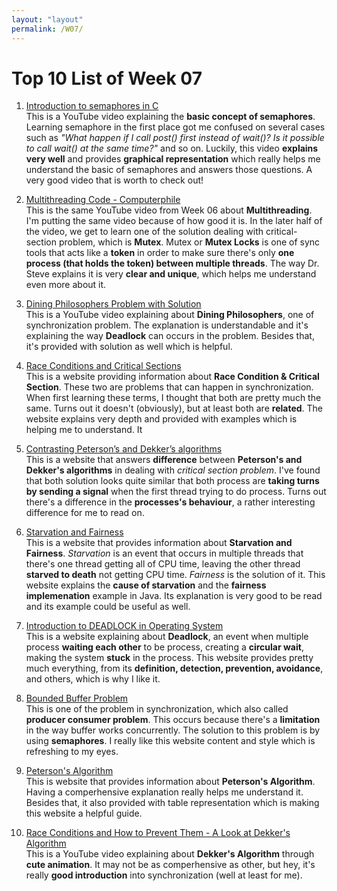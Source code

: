 ```yaml
---
layout: "layout"
permalink: /W07/
---
```


# Top 10 List of Week 07

1. [Introduction to semaphores in C](https://youtu.be/YSn8_XdGH7c)<br>
This is a YouTube video explaining the **basic concept of semaphores**. Learning semaphore in the first place got me confused on several cases such as *"What happen if I call post() first instead of wait()? Is it possible to call wait() at the same time?"* and so on. Luckily, this video **explains very well** and provides **graphical representation** which really helps me understand the basic of semaphores and answers those questions. A very good video that is worth to check out!

2. [Multithreading Code - Computerphile](https://youtu.be/7ENFeb-J75k)<br>
This is the same YouTube video from Week 06 about **Multithreading**. I'm putting the same video because of how good it is. In the later half of the video, we get to learn one of the solution dealing with critical-section problem, which is **Mutex**. Mutex or **Mutex Locks** is one of sync tools that acts like a **token** in order to make sure there's only **one process (that holds the token) between multiple threads**. The way Dr. Steve explains it is very **clear and unique**, which helps me understand even more about it.

3. [Dining Philosophers Problem with Solution](https://youtu.be/NbwbQQB7xNQ)<br>
This is a YouTube video explaining about **Dining Philosophers**, one of synchronization problem. The explanation is understandable and it's explaining the way **Deadlock** can occurs in the problem. Besides that, it's provided with solution as well which is helpful.

4. [Race Conditions and Critical Sections](http://tutorials.jenkov.com/java-concurrency/race-conditions-and-critical-sections.html)<br>
This is a website providing information about **Race Condition & Critical Section**. These two are problems that can happen in synchronization. When first learning these terms, I thought that both are pretty much the same. Turns out it doesn't (obviously), but at least both are **related**. The website explains very depth and provided with examples which is helping me to understand. It

5. [Contrasting Peterson’s and Dekker’s algorithms](https://cs.stackexchange.com/questions/12621/contrasting-peterson-s-and-dekker-s-algorithms)<br>
This is a website that answers **difference** between **Peterson's and Dekker's algorithms** in dealing with *critical section problem*. I've found that both solution looks quite similar that both process are **taking turns by sending a signal** when the first thread trying to do process. Turns out there's a difference in the **processes's behaviour**, a rather interesting difference for me to read on.

6. [Starvation and Fairness](http://tutorials.jenkov.com/java-concurrency/starvation-and-fairness.html)<br>
This is a website that provides information about **Starvation and Fairness**. *Starvation* is an event that occurs in multiple threads that there's one thread getting all of CPU time, leaving the other thread **starved to death** not getting CPU time. *Fairness* is the solution of it. This website explains the **cause of starvation** and the **fairness implemenation** example in Java. Its explanation is very good to be read and its example could be useful as well.

7. [Introduction to DEADLOCK in Operating System](https://www.guru99.com/deadlock-in-operating-system.html)<br>
This is a website explaining about **Deadlock**, an event when multiple process **waiting each other** to be process, creating a **circular wait**, making the system **stuck** in the process. This website provides pretty much everything, from its **definition, detection, prevention, avoidance**, and others, which is why I like it.

8. [Bounded Buffer Problem](https://www.studytonight.com/operating-system/bounded-buffer)<br>
This is one of the problem in synchronization, which also called **producer consumer problem**. This occurs because there's a **limitation** in the way buffer works concurrently. The solution to this problem is by using **semaphores**. I really like this website content and style which is refreshing to my eyes.

9. [Peterson's Algorithm](https://www.cs.wcupa.edu/rkline/OS/Peterson.html)<br>
This is website that provides information about **Peterson's Algorithm**. Having a comperhensive explanation really helps me understand it. Besides that, it also provided with table representation which is making this website a helpful guide.

10. [Race Conditions and How to Prevent Them - A Look at Dekker's Algorithm](https://youtu.be/MqnpIwN7dz0)<br>
This is a YouTube video explaining about **Dekker's Algorithm** through **cute animation**. It may not be as comperhensive as other, but hey, it's really **good introduction** into synchronization (well at least for me).
